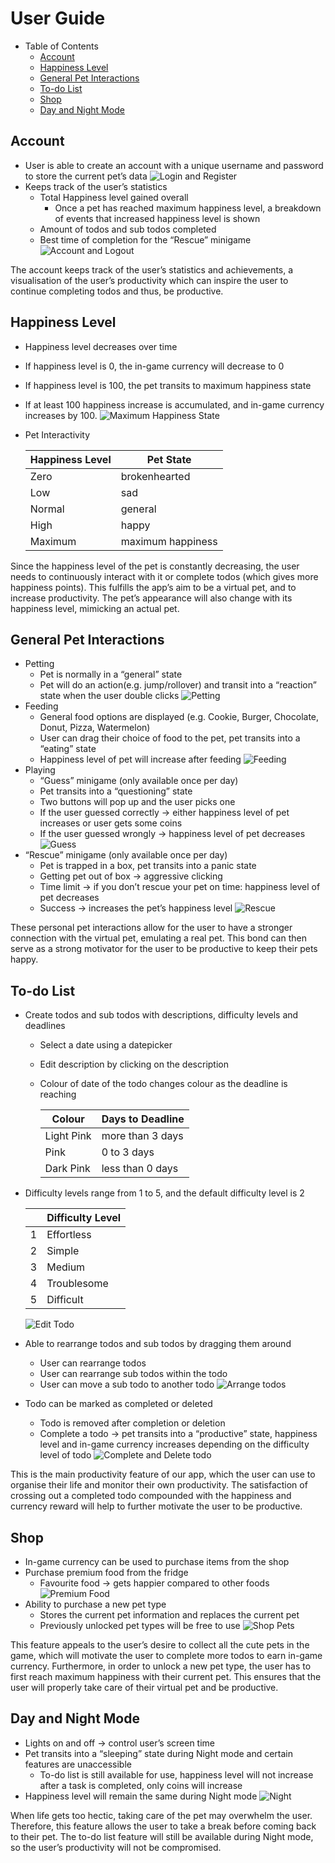 # User Guide

- Table of Contents
  - [Account](#account)
  - [Happiness Level](#happiness-level)
  - [General Pet Interactions](#general-pet-interactions)
  - [To-do List](#to-do-list)
  - [Shop](#shop)
  - [Day and Night Mode](#day-and-night-mode)

## Account

- User is able to create an account with a unique username and password to store the current pet’s data
  ![Login and Register](./gifs/userguide/login_and_register.gif "Login and Register")
- Keeps track of the user’s statistics
  - Total Happiness level gained overall
    - Once a pet has reached maximum happiness level, a breakdown of events that increased happiness level is shown
  - Amount of todos and sub todos completed
  - Best time of completion for the “Rescue” minigame 
    ![Account and Logout](./gifs/userguide/account_and_logout.gif "Account and Logout")

The account keeps track of the user’s statistics and achievements, a visualisation of the user’s productivity which can inspire the user to continue completing todos and thus, be productive.

## Happiness Level

- Happiness level decreases over time
- If happiness level is 0, the in-game currency will decrease to 0
- If happiness level is 100, the pet transits to maximum happiness state
- If at least 100 happiness increase is accumulated, and in-game currency increases by 100.
  ![Maximum Happiness State](./gifs/userguide/max_happiness.gif "Maximum Happiness State")
  
- Pet Interactivity

  | Happiness Level | Pet State         |
  | --------------- | ----------------- |
  | Zero            | brokenhearted     |
  | Low             | sad               |
  | Normal          | general           |
  | High            | happy             |
  | Maximum         | maximum happiness |

Since the happiness level of the pet is constantly decreasing, the user needs to continuously interact with it or complete todos (which gives more happiness points). This fulfills the app’s aim to be a virtual pet, and to increase productivity. The pet’s appearance will also change with its happiness level, mimicking an actual pet.

## General Pet Interactions

- Petting
  - Pet is normally in a “general” state
  - Pet will do an action(e.g. jump/rollover) and transit into a “reaction” state when the user double clicks
    ![Petting](./gifs/userguide/petting.gif "Petting")
- Feeding
  - General food options are displayed (e.g. Cookie, Burger, Chocolate, Donut, Pizza, Watermelon)
  - User can drag their choice of food to the pet, pet transits into a “eating” state
  - Happiness level of pet will increase after feeding
    ![Feeding](./gifs/userguide/feeding.gif "Feeding")
- Playing
  - “Guess” minigame (only available once per day)
  - Pet transits into a “questioning” state
  - Two buttons will pop up and the user picks one
  - If the user guessed correctly → either happiness level of pet increases or user gets some coins
  - If the user guessed wrongly → happiness level of pet decreases
    ![Guess](./gifs/userguide/guess.gif "Guess")
- “Rescue” minigame (only available once per day)
  - Pet is trapped in a box, pet transits into a panic state
  - Getting pet out of box → aggressive clicking
  - Time limit → if you don’t rescue your pet on time: happiness level of pet decreases
  - Success → increases the pet’s happiness level
    ![Rescue](./gifs/userguide/rescue.gif "Rescue")

These personal pet interactions allow for the user to have a stronger connection with the virtual pet, emulating a real pet. This bond can then serve as a strong motivator for the user to be productive to keep their pets happy.

## To-do List

- Create todos and sub todos with descriptions, difficulty levels and deadlines

  - Select a date using a datepicker
  - Edit description by clicking on the description
  - Colour of date of the todo changes colour as the deadline is reaching

    | Colour     | Days to Deadline |
    | ---------- | ---------------- |
    | Light Pink | more than 3 days |
    | Pink       | 0 to 3 days      |
    | Dark Pink  | less than 0 days |

- Difficulty levels range from 1 to 5, and the default difficulty level is 2

  |     | Difficulty Level |
  | --- | ---------------- |
  | 1   | Effortless       |
  | 2   | Simple           |
  | 3   | Medium           |
  | 4   | Troublesome      |
  | 5   | Difficult        |

  ![Edit Todo](./gifs/userguide/edit_todo.gif "Edit Todo")

- Able to rearrange todos and sub todos by dragging them around
  - User can rearrange todos
  - User can rearrange sub todos within the todo
  - User can move a sub todo to another todo
    ![Arrange todos](./gifs/userguide/arrange_todo.gif "Arrange todos")
- Todo can be marked as completed or deleted

  - Todo is removed after completion or deletion
  - Complete a todo → pet transits into a “productive” state, happiness level and in-game currency increases depending on the difficulty level of todo
    ![Complete and Delete todo](./gifs/userguide/complete_and_delete_todo.gif "Complete and Delete todo")

This is the main productivity feature of our app, which the user can use to organise their life and monitor their own productivity. The satisfaction of crossing out a completed todo compounded with the happiness and currency reward will help to further motivate the user to be productive.

## Shop

- In-game currency can be used to purchase items from the shop
- Purchase premium food from the fridge
  - Favourite food → gets happier compared to other foods
  ![Premium Food](./gifs/userguide/premium_food.gif "Premium Food")
- Ability to purchase a new pet type
  - Stores the current pet information and replaces the current pet
  - Previously unlocked pet types will be free to use
  ![Shop Pets](./gifs/userguide/shop_pets.gif "Shop Pets")

This feature appeals to the user’s desire to collect all the cute pets in the game, which will motivate the user to complete more todos to earn in-game currency. Furthermore, in order to unlock a new pet type, the user has to first reach maximum happiness with their current pet. This ensures that the user will properly take care of their virtual pet and be productive.

## Day and Night Mode

- Lights on and off → control user’s screen time
- Pet transits into a “sleeping” state during Night mode and certain features are unaccessible
  - To-do list is still available for use, happiness level will not increase after a task is completed, only coins will increase
- Happiness level will remain the same during Night mode
  ![Night](./gifs/userguide/night.gif "Night")

When life gets too hectic, taking care of the pet may overwhelm the user. Therefore, this feature allows the user to take a break before coming back to their pet. The to-do list feature will still be available during Night mode, so the user’s productivity will not be compromised.
